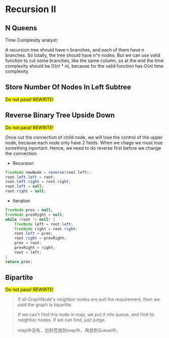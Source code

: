 # Recursion II
##  N Queens
Time Complexity analyst:

A recursion tree should have n branches, and each of them have n branches. So totally, the tree should have n^n nodes. But we can use valid function to cut some branches, like the same column, so at the end the time complexity should be O(n! * n), because for the valid function has O(n) time complexity. 

## Store Number Of Nodes In Left Subtree
<mark>Do not pass! REWRITE!</mark> 

## Reverse Binary Tree Upside Down
<mark>Do not pass! REWRITE!</mark> 

Once cut the connection of child node, we will lose the control of the upper node, because each node only have 2 fields. When we chage we must lose something inportant. Hence, we need to do reverse first before we change the connection.

- Recursion
```java
TreeNode newNode = reverse(root.left);
root.left.left = root;
root.left.right = root.right;
root.left = null;
root.right = null;
```

- Iteration
```java
TreeNode prev = null;
TreeNode prevRight = null;
while (root != null) {
    TreeNode left = root.left;
    TreeNode right = root.right;
    root.left = prev;
    root.right = prevRight;
    prev = root;
    prevRight = right;
    root = left;
}
return prev;
```

## Bipartite
<mark>Do not pass! REWRITE!</mark> 

> If all GraphNode's neighbor nodes are suit the requirement, then we said the graph is bipartite.

> If we can't find this node in map, we put it into queue, and find its neighbor nodes. If we can find, just judge.

> map中没有，加标签放到map中，再放到Queue中。